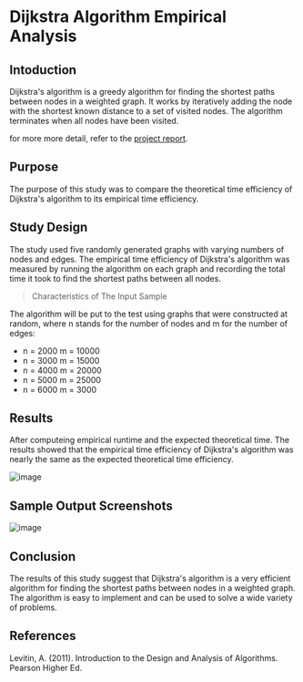 # Dijkstra Algorithm Empirical Analysis
## Intoduction
Dijkstra's algorithm is a greedy algorithm for finding the shortest paths between nodes in a weighted graph. It works by iteratively adding the node with the shortest known distance to a set of visited nodes. The algorithm terminates when all nodes have been visited.

for more more detail, refer to the [project report](./CPCS324-Project-Part2.pdf).

## Purpose
The purpose of this study was to compare the theoretical time efficiency of Dijkstra's algorithm to its empirical time efficiency.

## Study Design
The study used five randomly generated graphs with varying numbers of nodes and edges. The empirical time efficiency of Dijkstra's algorithm was measured by running the algorithm on each graph and recording the total time it took to find the shortest paths between all nodes.

> Characteristics of The Input Sample

The algorithm will be put to the test using graphs that were constructed at random, where n stands for the number of nodes and m for the number of edges:
- n = 2000  m = 10000
- n = 3000  m = 15000
- n = 4000  m = 20000
- n = 5000  m = 25000
- n = 6000  m = 3000

## Results
After computeing empirical runtime and the expected theoretical time.
The results showed that the empirical time efficiency of Dijkstra's algorithm was nearly the same as the expected theoretical time efficiency.

![image](https://github.com/Zinab0/CPCS324-Part2-Dijkstra-Algorithm-Empirical-Analysis/assets/77127247/1aaacd15-d507-4491-a065-9ef4767f462b)

## Sample Output Screenshots
![image](https://github.com/Zinab0/CPCS324-Part2-Dijkstra-Algorithm-Empirical-Analysis/assets/77127247/cfc19b05-9b25-46b6-9bca-9adf1dbe9f4d)


## Conclusion
The results of this study suggest that Dijkstra's algorithm is a very efficient algorithm for finding the shortest paths between nodes in a weighted graph. The algorithm is easy to implement and can be used to solve a wide variety of problems.

## References
Levitin, A. (2011). Introduction to the Design and Analysis of Algorithms. Pearson Higher Ed.



